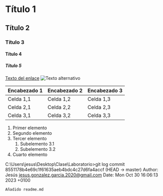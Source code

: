 # Título 1
## Título 2
### Título 3
#### Título 4
##### Título 5
[Texto del enlace](https://andel.es/)
![Texto alternativo](https://s1.eestatic.com/2023/03/10/curiosidades/mascotas/747436034_231551832_1706x1280.jpg)

| Encabezado 1 | Encabezado 2 | Encabezado 3 |
|--------------|--------------|--------------|
| Celda 1,1    | Celda 1,2    | Celda 1,3    |
| Celda 2,1    | Celda 2,2    | Celda 2,3    |
| Celda 3,1    | Celda 3,2    | Celda 3,3    |

1. Primer elemento
2. Segundo elemento
3. Tercer elemento
   1. Subelemento 3.1
   2. Subelemento 3.2
4. Cuarto elemento



 C:\Users\jesus\Desktop\Clase\Laboratorio>git log
commit 8551178b4e69c1f61635aeb4bdc4c27d6fa4accf (HEAD -> master)
Author: Jesús <jesus.gonzalez.garcia.2020@gmail.com>
Date:   Mon Oct 30 16:06:13 2023 +0100

    Añadido readme.md